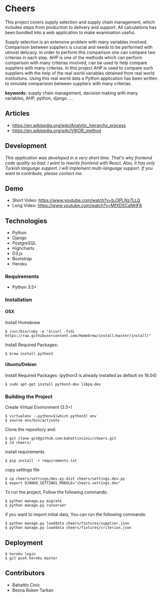 # Cheers

This project covers supply selection and supply chain management, which includes steps from production to delivery and support. All calculations has been bundled into a web application to make examination useful.

Supply selection is an extensive problem with many variables involved. Comparison between suppliers is crucial and needs to be performed with utmost delicacy. In order to perform this comparison one can compare two criterias in each step. AHP is one of the methods which can perform comparison with many criterias involved, can be used to help compare suppliers with many criterias. In this project AHP is used to compare such suppliers with the help of the real world variables obtained from real world institutions. Using this real world data a Python application has been written to simulate comparision between suppliers with many criterias.

**keywords:** supply chain management, decision making with many variables, AHP, python, django ....

## Articles

- https://en.wikipedia.org/wiki/Analytic_hierarchy_process
- https://en.wikipedia.org/wiki/VIKOR_method

## Development

*This application was developed in a very short time. That's why frontend code quality so bad. I want to rewrite frontend with React. Also, it has only Turkish language support. I will implement multi-language support. If you want to contribute, please contact me.*

## Demo

- Short Video: https://www.youtube.com/watch?v=bJ3PLNz7LLQ
- Long Video: https://www.youtube.com/watch?v=MfXDSCaNHF8


## Technologies

- Python
- Django
- PostgreSQL
- Highcharts
- D3.js
- Bootstrap
- Heroku

### Requirements

* Python 3.5+

### Installation

#### OSX

Install Homebrew

    $ /usr/bin/ruby -e "$(curl -fsSL https://raw.githubusercontent.com/Homebrew/install/master/install)"

Install Required Packages:

    $ brew install python3


#### Ubuntu/Debian

Install Required Packages:
(python3 is already installed as default on 16.04)

    $ sudo apt-get install python3-dev libpq-dev

### Building the Project

Create Virtual Environment (3.5+)

    $ virtualenv --python=$(which python3) env
    $ sourve env/bin/activate

Clone the repository and:

    $ git clone git@github.com:bahattincinic/cheers.git
    $ cd cheers/

install requirements

    $ pip install -r requirements.txt

copy settings file

    $ cp cheers/settings/dev.py-dist cheers/settings.dev.py
    $ export DJANGO_SETTINGS_MODULE="cheers.settings.dev"

To run the project, Follow the following commands:

    $ python manage.py migrate
    $ python manage.py runserver

if you want to import initial data, You can run the following commands:

    $ python manage.py loaddata cheers/fixtures/supplier.json
    $ python manage.py loaddata cheers/fixtures/criterion.json


## Deployment

```
$ heroku login
$ git push heroku master
```

## Contributors
- Bahattin Cinic
- Besna Ruken Tarkan
